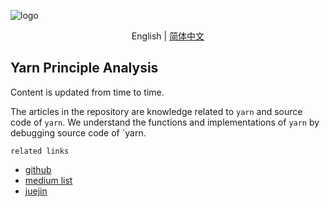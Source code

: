 ![logo](https://unpkg.com/xiaochuan-static-dev@0.0.8/dist/de1beb1bdbaebc8a.png)

<div align="center">

English | [简体中文](./README.md)

</div>

## Yarn Principle Analysis

Content is updated from time to time.

The articles in the repository are knowledge related to `yarn` and source code of `yarn`. We understand the functions and implementations of `yarn` by debugging source code of `yarn.

`related links`

- [github](https://github.com/2239559319/yarn-principle-analysis)
- [medium list](https://medium.com/@w2239559319/list/yarn-principle-analysis-ebdbd4b1ab25)
- [juejin](https://juejin.cn/column/7452635467849105459)
